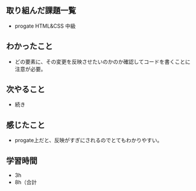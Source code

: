 ## 取り組んだ課題一覧
- progate HTML&CSS 中級
## わかったこと
- どの要素に、その変更を反映させたいのかのか確認してコードを書くことに注意が必要。
## 次やること
- 続き
## 感じたこと
- progate上だと、反映がすぎにされるのでとてもわかりやすい。
## 学習時間
- 3h
- 8h（合計
